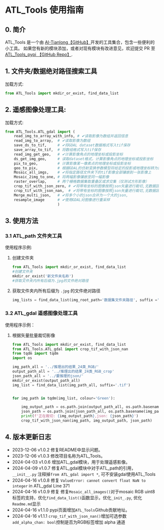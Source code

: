 # ATL_Tools 使用指南
## 0. 简介
ATL_Tools 是一个由 [AI-Tianlong【GitHub】](https://github.com/AI-Tianlong)开发的工具集合，包含一些便利的小工具。
如果您有新的模块添加，或者对现有模块有改进意见，欢迎提交 PR 至  [ATL_Tools_pypi 【GitHub Repo】](https://github.com/AI-Tianlong/ATL_Tools_pypi).
## 1. 文件夹/数据绝对路径搜索工具
加载方式:

```python
from ATL_Tools import mkdir_or_exist, find_data_list
```

## 2. 遥感图像处理工具:
加载方式:
```python
from ATL_Tools.ATL_gdal import (
    read_img_to_array_with_info, # ✔读取影像为数组并返回信息
    read_img_to_array,  # ✔读取影像为数组
    save_ds_to_tif,     # ✔将GDAL dataset数据格式写入tif保存
    save_array_to_tif,  # 将数组格式写入tif保存
    read_img_get_geo,   # ✔计算影像角点的地理坐标或投影坐标
    ds_get_img_geo,     # 读取dataset格式，计算影像角点的地理坐标或投影坐标
    pix_to_geo,         # 计算影像某一像素点的地理坐标或投影坐标
    geo_to_pix,         # 根据GDAL的仿射变换参数模型将给定的投影或地理坐标转为影像图上坐标（行列号）
    Mosaic_all_imgs,    # ✔将指定路径文件夹下的tif影像全部镶嵌到一张影像上
    Mosaic_2img_to_one, # 将两幅影像镶嵌至同一幅影像
    raster_overlap,     # 两个栅格数据集取重叠区或求交集（仅测试方形影像）
    crop_tif_with_json_zero, # ✔将带有坐标的图像按照json矢量进行裁切,无数据区域为0
    crop_tif_with_json_nan,  # ✔将带有坐标的图像按照json矢量进行裁切,无数据区域为nan
    Merge_multi_json,   # ✔将多个小的json合并为一个大的json,
    resample_image      # ✔使用GDAL对图像进行重采样
                        )
```
## 3. 使用方法

### 3.1 ATL_path 文件夹工具

使用程序示例:  
1. 创建文件夹
    ```python
    from ATL_Tools import mkdir_or_exist, find_data_list
    #创建文件夹
    mkdir_or_exist('新文件夹名称')
    #获取文件夹内所有后缀为.jpg的文件绝对路径
    ```
2. 获取文件夹内所有后缀为 `.jpg` 的文件绝对路径
    ```python
    img_lists = find_data_list(img_root_path='数据集文件夹路径', suffix ='.jpg')
    ```
### 3.2 ATL_gdal 遥感图像处理工具
使用程序示例：
1. 根据矢量批量裁切影像
    ```python
    from ATL_Tools import mkdir_or_exist, find_data_list
    from ATL_Tools.ATL_gdal import crop_tif_with_json_nan
    from tqdm import tqdm
    import os 

    img_path_all = '../推理出的结果_24类_RGB/'
    output_path_all = '../推理出的结果_24类_RGB_crop'
    json_path_all = '../要推理的json/'
    mkdir_or_exist(output_path_all)
    img_list = find_data_list(img_path_all, suffix='.tif')


    for img_path in tqdm(img_list, colour='Green'):

        img_output_path = os.path.join(output_path_all, os.path.basename(img_path))
        json_path = os.path.join(json_path_all, os.path.basename(img_path).split('_')[-1].replace('.tif', '.json'))
        print(f'正在裁切: {img_output_path},json: {json_path}')
        crop_tif_with_json_nan(img_path, img_output_path, json_path)
    ```

## 4. 版本更新日志
- 2023-12-06 v1.0.2 修复README中显示问题。
- 2023-12-06 v1.0.3 修改项目名称为ATL_Tools。
- 2024-04-03 v1.0.6 增加ATL_gdal模块，用于处理遥感影像。
- 2024-04-09 v1.0.7 修复ATL_gdal模块中对于ATL_path的引用，`__init__.py` 注释掉`from ATL_gdal import *`, 可不安装gdal使用ATL_Tools
- 2024-04-16 v1.0.8 修复 `ValueError: cannot convert float NaN to integer` in ATL_gdal Line 371
- 2024-04-16 v1.0.9 修复 修复`Mosaic_all_images()`对于mosaic RGB uint8标签的支持，优化`find_data_list()`函数显示，优化`_init_.py`, 优化`Readme.md`显示
- 2024-04-16 v1.1.0 pypi页面增加`ATL_Tools`Github贡献地址。
- 2024-04-16 v1.1.1 `crop_tif_with_json_nan()`增加可选参数`add_alpha_chan: bool`控制是否为RGB标签增加 alpha 通道